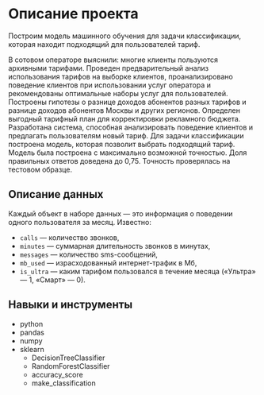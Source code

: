 # Описание проекта
Построим модель машинного обучения для задачи классификации, которая находит подходящий для пользователей тариф.

В сотовом операторе выяснили: многие клиенты пользуются архивными тарифами. Проведен предварительный анализ использования тарифов на выборке клиентов, проанализировано поведение клиентов при использовании услуг оператора и рекомендованы оптимальные наборы услуг для пользователей. Построены гипотезы о разнице доходов абонентов разных тарифов и разнице доходов абонентов Москвы и других регионов. Определен выгодный тарифный план для корректировки рекламного бюджета. Разработана система, способная анализировать поведение клиентов и предлагать пользователям новый тариф. Для задачи классификации построена модель, которая позволит выбрать подходящий тариф. Модель была построена с максимально возможной точностью. Доля правильных ответов доведена до 0,75. Точность проверялась на тестовом образце.

## Описание данных
Каждый объект в наборе данных — это информация о поведении одного пользователя за месяц.
Известно:
- `сalls` — количество звонков,
- `minutes` — суммарная длительность звонков в минутах,
- `messages` — количество sms-сообщений,
- `mb_used` — израсходованный интернет-трафик в Мб,
- `is_ultra` — каким тарифом пользовался в течение месяца («Ультра» — 1, «Смарт» — 0).

## Навыки и инструменты
- python
- pandas
- numpy
- sklearn
  - DecisionTreeClassifier
  - RandomForestClassifier
  - accuracy_score
  - make_classification
